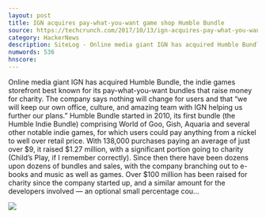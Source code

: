 ```yaml
---
layout: post
title: IGN acquires pay-what-you-want game shop Humble Bundle
source: https://techcrunch.com/2017/10/13/ign-acquires-pay-what-you-want-game-shop-humble-bundle/
category: HackerNews
description: SiteLog - Online media giant IGN has acquired Humble Bundle, the indie games storefront best known for its pay-what-you-want bundles that raise money for charity. The..
numwords: 536
hnscore: 
---
```


Online media giant IGN has acquired Humble Bundle, the indie games storefront best known for its pay-what-you-want bundles that raise money for charity. The company says nothing will change for users and that “we will keep our own office, culture, and amazing team with IGN helping us further our plans.”  Humble Bundle started in 2010, its first bundle (the Humble Indie Bundle) comprising World of Goo, Gish, Aquaria and several other notable indie games, for which users could pay anything from a nickel to well over retail price. With 138,000 purchases paying an average of just over $9, it raised $1.27 million, with a significant portion going to charity (Child’s Play, if I remember correctly).  Since then there have been dozens upon dozens of bundles and sales, with the company branching out to e-books and music as well as games. Over $100 million has been raised for charity since the company started up, and a similar amount for the developers involved — an optional small percentage cou...

![](https://tctechcrunch2011.files.wordpress.com/2017/10/humblebundle.jpg)
<!--description-->